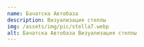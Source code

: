 ```yaml
---
name: Бачатска Автобаза
description: Визуализация стеллы
img: /assets/img/pic/stella7.webp
alt: Бачатска Автобаза Визуализация стеллы
---
```

